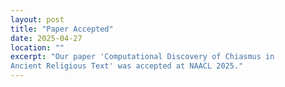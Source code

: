 ```yaml
---
layout: post
title: "Paper Accepted"
date: 2025-04-27
location: ""
excerpt: "Our paper 'Computational Discovery of Chiasmus in
Ancient Religious Text' was accepted at NAACL 2025."
---
```


